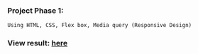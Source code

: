 ### Project Phase 1: 
    Using HTML, CSS, Flex box, Media query (Responsive Design) 

### View result: [here](https://mohammed-khedr.github.io/UdemyHomePage-bld.ai/) 
